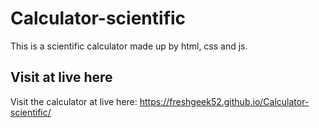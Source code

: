 # Calculator-scientific
This is a scientific calculator made up by html, css and js. 

## Visit at live here
Visit the calculator at live here: https://freshgeek52.github.io/Calculator-scientific/